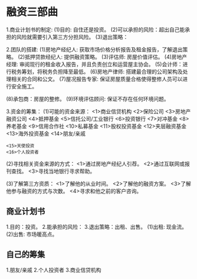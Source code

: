 # 融资三部曲
1.商业计划书的制定:
  (1)目的: 自住还是投资。
  (2)可以承担的风险：超出自己能承担的风险就需要引入第三方分担风险。
  (3)退出策略：

2.团队的搭建:
  (1)房地产经纪人: 获取市场价格分析报告及租金报告，了解退出策略。
  (2)抵押贷款经纪人: 提供融资策略。
  (3)评估师: 房屋价值评估。
  (4)房地产经理: 审阅现行的租金收入报告，并且负责创立和运营屋主协会。
  (5)会计师：进行税务筹划，将税务负担降至最低。
  (6)房地产律师: 搭建最合理的公司架构及处理相关的合同和公文。
  (7)屋况报告专家: 保证房屋质量合格使得整修人员可以进行安全施工。

  (8)承包商：房屋的整修。
  (9)环境评估顾问: 保证不存在任何环境问题。

3.资金的筹集：
  (1)可能的资金来源：
    <1>商业信贷机构
    <2>保险公司
    <3>房地产融资公司
    <4>抵押基金
    <5>信托公司/工业银行
    <6>投资银行
    <7>对冲基金
    <8>养老基金
    <9>信用合作社
    <10>私募基金
    <11>股权投资基金
    <12>夹层融资基金
    <13>海外投资基金
    <14>朋友/亲戚
    
    <15>天使投资
    <16>个人投资者

  (2)寻找相关资金来源的方式：
    <1>通过房地产经纪人引荐。
    <2>通过互联网或报刊查找。
    <3>寻找当地银行寻求帮助。

  (3)了解第三方资质：
    <1>了解他的从业时间。
    <2>了解他的融资方案。
    <3>了解他参与融资的方式与次数。
    <4>寻求和他之前的客户咨询。
## 商业计划书
1.目的：投资。
2.能承担的风险：
3.退出策略：出租、出售。
  (1)出租: 现金流。
  (2)出售: 市场暖高点。

## 自己的筹集
1.朋友/亲戚
2.个人投资者
3.商业信贷机构


